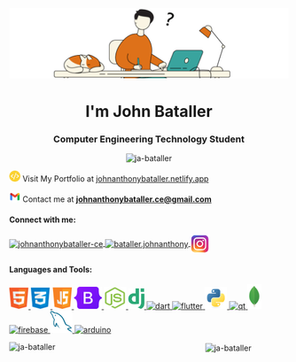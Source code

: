 [![MasterHead](assets/img/animated-programmer-3.gif)](http://johnanthonybataller.netlify.app/)

<h1 align="center">I'm John Bataller</h1>
<h3 align="center">Computer Engineering Technology Student</h3>

<!-- <img align="right" style="border-radius:50%" src="assets/img/animated-programmer.gif" width="600" />
 -->
<!-- VISIT COUNTER -->
<p align="center"> <img src="https://komarev.com/ghpvc/?username=ja-bataller&label=PROFILE%20VIEWS&color=FAD02C&style=flat" alt="ja-bataller" /> </p>


<img src="assets/img/code-icon.png" width="20" /> Visit My Portfolio at [johnanthonybataller.netlify.app](http://johnanthonybataller.netlify.app/)

<img src="assets/img/gmail-icon.png" width="20" /> Contact me at **johnanthonybataller.ce@gmail.com**

<h4 align="left">Connect with me:</h4>

<p align="left">
<a href="https://linkedin.com/in/johnanthonybataller-ce" target="blank">
 <img align="center" src="https://raw.githubusercontent.com/rahuldkjain/github-profile-readme-generator/master/src/images/icons/Social/linked-in-alt.svg"    alt="johnanthonybataller-ce" height="30" width="40" />
</a>
 
<a href="https://fb.com/bataller.johnanthony" target="blank">
 <img align="center" src="https://raw.githubusercontent.com/rahuldkjain/github-profile-readme-generator/master/src/images/icons/Social/facebook.svg" alt="bataller.johnanthony"  height="30" width="40" />
</a>
 
 <a href="https://www.instagram.com/ja_bataller" target="blank">
 <img align="center" src="assets/img/instagram-icon.png" alt="instagram"  height="35" />
</a>
</p>

<h4 align="left">Languages and Tools:</h4>
<p align="left"> 
 
 <a href="https://www.w3.org/html/" target="_blank" rel="noreferrer"> 
  <img src="assets/img/html.png" alt="html5" height="40"/>
 </a>
 
 <a href="https://www.w3schools.com/css/" target="_blank" rel="noreferrer"> 
  <img src="assets/img/css.png" alt="css3" height="40"/> 
 </a> 
 
 <a href="https://developer.mozilla.org/en-US/docs/Web/JavaScript" target="_blank" rel="noreferrer"> 
  <img src="assets/img/javascript.png" alt="javascript" height="40"/>
 </a> 
 
 <a href="https://getbootstrap.com" target="_blank" rel="noreferrer"> 
  <img src="assets/img/bootstrap.png" alt="bootstrap" height="40"/> 
 </a> 
 
 <a href="https://nodejs.org" target="_blank" rel="noreferrer"> 
  <img src="assets/img/node.png" alt="nodejs" width="40" height="40"/>
 </a> 
 
  <a href="https://www.djangoproject.com/" target="_blank" rel="noreferrer"> 
  <img src="assets/img/django.png" alt="django" height="37"/>
 </a> 
 
 <a href="https://dart.dev" target="_blank" rel="noreferrer"> 
  <img src="https://www.vectorlogo.zone/logos/dartlang/dartlang-icon.svg" alt="dart" width="40" height="40"/> 
 </a> 
 
 <a href="https://flutter.dev" target="_blank" rel="noreferrer"> 
  <img src="https://www.vectorlogo.zone/logos/flutterio/flutterio-icon.svg" alt="flutter" width="40" height="40"/>
 </a>
  
 <a href="https://www.python.org" target="_blank" rel="noreferrer"> 
  <img src="https://raw.githubusercontent.com/devicons/devicon/master/icons/python/python-original.svg" alt="python" width="40" height="40"/>
 </a> 
 
 <a href="https://www.qt.io/" target="_blank" rel="noreferrer"> 
  <img src="https://upload.wikimedia.org/wikipedia/commons/0/0b/Qt_logo_2016.svg" alt="qt" width="40" height="40"/>
 </a> 
 
 <a href="https://www.mongodb.com/" target="_blank" rel="noreferrer"> 
  <img src="assets/img/mongodb.png" alt="mongodb" height="45"/> 
 </a> 
 
 <a href="https://firebase.google.com/" target="_blank" rel="noreferrer"> 
  <img src="https://www.vectorlogo.zone/logos/firebase/firebase-icon.svg" alt="firebase" width="40" height="40"/>
 </a> 
  
 <a href="https://www.mysql.com/" target="_blank" rel="noreferrer"> 
  <img src="assets/img/mysql.png" alt="mysql" width="40" height="40"/>
 </a> 

 
 <a href="https://www.arduino.cc/" target="_blank" rel="noreferrer"> 
  <img src="https://cdn.worldvectorlogo.com/logos/arduino-1.svg" alt="arduino" width="40" height="40"/> 
 </a>
 
</p>

<p><img align="left" src="https://github-readme-stats.vercel.app/api/top-langs?username=ja-bataller&show_icons=true&locale=en&layout=compact&title_color=141414" alt="ja-bataller" width="350"/></p>

<p>&nbsp;<img align="center" src="https://github-readme-stats.vercel.app/api?username=ja-bataller&show_icons=true&title_color=141414&text_color=53565A&icon_color=FAD02C" alt="ja-bataller" width="420"/></p>
